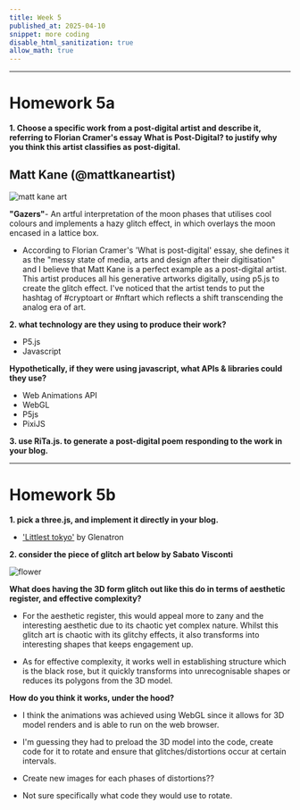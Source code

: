 ```yaml
---
title: Week 5
published_at: 2025-04-10
snippet: more coding
disable_html_sanitization: true
allow_math: true
---
```


<!-- <script src="./p5.js"></script>

<canvas id="assignment1"></canvas>

<script>
    const cnv = document.getElementById ("assignment1")
    const w = cnv.parentNode.scrollWidth
    const h = w * 9 / 16

    function setup () {
        createCanvas (w, h, P2D, cnv)
    }

    function draw () {
        background (`turquoise`)
        console.log (frameCount)
    }
</script> -->

---

# Homework 5a

**1. Choose a specific work from a post-digital artist and describe it, referring to Florian Cramer's essay What is Post-Digital? to justify why you think this artist classifies as post-digital.**

## Matt Kane (@mattkaneartist)

![matt kane art](Pictures/matt.png)

**"Gazers"**- An artful interpretation of the moon phases that utilises cool colours and implements a hazy glitch effect, in which overlays the moon encased in a lattice box.

- According to Florian Cramer's 'What is post-digital' essay, she defines it as the "messy state of media, arts and design after their digitisation" and I believe that Matt Kane is a perfect example as a post-digital artist. This artist produces all his generative artworks digitally, using p5.js to create the glitch effect. I've noticed that the artist tends to put the hashtag of #cryptoart or #nftart which reflects a shift transcending the analog era of art.

**2. what technology are they using to produce their work?**

- P5.js
- Javascript

**Hypothetically, if they were using javascript, what APIs & libraries could they use?**

- Web Animations API
- WebGL
- P5js
- PixiJS

**3. use RiTa.js. to generate a post-digital poem responding to the work in your blog.**

<script type="module">
  import { RiTa } from "https://esm.sh/rita";
  console.log (RiTa)
</script>



---

# Homework 5b

**1. pick a three.js, and implement it directly in your blog.**

- ['Littlest tokyo'](https://sketchfab.com/3d-models/littlest-tokyo-94b24a60dc1b48248de50bf087c0f042) by Glenatron

<!-- <script type="module">

			import * as THREE from 'three';

			import Stats from 'three/addons/libs/stats.module.js';

			import { OrbitControls } from 'three/addons/controls/OrbitControls.js';
			import { RoomEnvironment } from 'three/addons/environments/RoomEnvironment.js';

			import { GLTFLoader } from 'three/addons/loaders/GLTFLoader.js';
			import { DRACOLoader } from 'three/addons/loaders/DRACOLoader.js';

			let mixer;

			const clock = new THREE.Clock();
			const container = document.getElementById( 'container' );

			const stats = new Stats();
			container.appendChild( stats.dom );

			const renderer = new THREE.WebGLRenderer( { antialias: true } );
			renderer.setPixelRatio( window.devicePixelRatio );
			renderer.setSize( window.innerWidth, window.innerHeight );
			container.appendChild( renderer.domElement );

			const pmremGenerator = new THREE.PMREMGenerator( renderer );

			const scene = new THREE.Scene();
			scene.background = new THREE.Color( 0xbfe3dd );
			scene.environment = pmremGenerator.fromScene( new RoomEnvironment(), 0.04 ).texture;

			const camera = new THREE.PerspectiveCamera( 40, window.innerWidth / window.innerHeight, 1, 100 );
			camera.position.set( 5, 2, 8 );

			const controls = new OrbitControls( camera, renderer.domElement );
			controls.target.set( 0, 0.5, 0 );
			controls.update();
			controls.enablePan = false;
			controls.enableDamping = true;

			const dracoLoader = new DRACOLoader();
			dracoLoader.setDecoderPath( 'jsm/libs/draco/gltf/' );

			const loader = new GLTFLoader();
			loader.setDRACOLoader( dracoLoader );
			loader.load( 'models/gltf/LittlestTokyo.glb', function ( gltf ) {

				const model = gltf.scene;
				model.position.set( 1, 1, 0 );
				model.scale.set( 0.01, 0.01, 0.01 );
				scene.add( model );

				mixer = new THREE.AnimationMixer( model );
				mixer.clipAction( gltf.animations[ 0 ] ).play();

				renderer.setAnimationLoop( animate );

			}, undefined, function ( e ) {

				console.error( e );

			} );


			window.onresize = function () {

				camera.aspect = window.innerWidth / window.innerHeight;
				camera.updateProjectionMatrix();

				renderer.setSize( window.innerWidth, window.innerHeight );

			};


			function animate() {

				const delta = clock.getDelta();

				mixer.update( delta );

				controls.update();

				stats.update();

				renderer.render( scene, camera );

			}


		</script> -->

**2. consider the piece of glitch art below by Sabato Visconti**

![flower](Pictures/flower.gif)

**What does having the 3D form glitch out like this do in terms of aesthetic register, and effective complexity?**

- For the aesthetic register, this would appeal more to zany and the interesting aesthetic due to its chaotic yet complex nature. Whilst this glitch art is chaotic with its glitchy effects, it also transforms into interesting shapes that keeps engagement up.

- As for effective complexity, it works well in establishing structure which is the black rose, but it quickly transforms into unrecognisable shapes or reduces its polygons from the 3D model.

**How do you think it works, under the hood?**

- I think the animations was achieved using WebGL since it allows for 3D model renders and is able to run on the web browser.

- I'm guessing they had to preload the 3D model into the code, create code for it to rotate and ensure that glitches/distortions occur at certain intervals.

- Create new images for each phases of distortions??

- Not sure specifically what code they would use to rotate.

